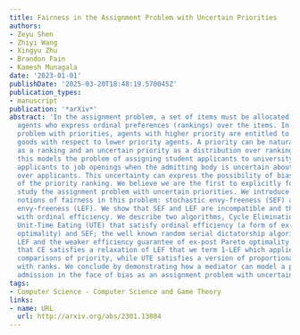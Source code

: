 ```yaml
---
title: Fairness in the Assignment Problem with Uncertain Priorities
authors:
- Zeyu Shen
- Zhiyi Wang
- Xingyu Zhu
- Brandon Fain
- Kamesh Munagala
date: '2023-01-01'
publishDate: '2025-03-20T18:48:19.570045Z'
publication_types:
- manuscript
publication: '*arXiv*'
abstract: 'In the assignment problem, a set of items must be allocated to unit-demand
  agents who express ordinal preferences (rankings) over the items. In the assignment
  problem with priorities, agents with higher priority are entitled to their preferred
  goods with respect to lower priority agents. A priority can be naturally represented
  as a ranking and an uncertain priority as a distribution over rankings. For example,
  this models the problem of assigning student applicants to university seats or job
  applicants to job openings when the admitting body is uncertain about the true priority
  over applicants. This uncertainty can express the possibility of bias in the generation
  of the priority ranking. We believe we are the first to explicitly formulate and
  study the assignment problem with uncertain priorities. We introduce two natural
  notions of fairness in this problem: stochastic envy-freeness (SEF) and likelihood
  envy-freeness (LEF). We show that SEF and LEF are incompatible and that LEF is incompatible
  with ordinal efficiency. We describe two algorithms, Cycle Elimination (CE) and
  Unit-Time Eating (UTE) that satisfy ordinal efficiency (a form of ex-ante Pareto
  optimality) and SEF; the well known random serial dictatorship algorithm satisfies
  LEF and the weaker efficiency guarantee of ex-post Pareto optimality. We also show
  that CE satisfies a relaxation of LEF that we term 1-LEF which applies only to certain
  comparisons of priority, while UTE satisfies a version of proportional allocations
  with ranks. We conclude by demonstrating how a mediator can model a problem of school
  admission in the face of bias as an assignment problem with uncertain priority.'
tags:
- Computer Science - Computer Science and Game Theory
links:
- name: URL
  url: http://arxiv.org/abs/2301.13804
---
```

